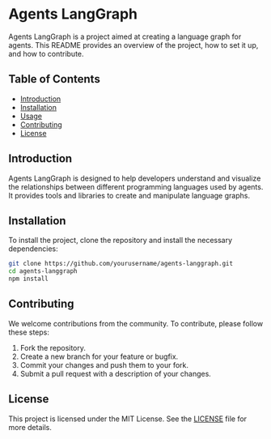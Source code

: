 # Agents LangGraph

Agents LangGraph is a project aimed at creating a language graph for agents. This README provides an overview of the project, how to set it up, and how to contribute.

## Table of Contents
- [Introduction](#introduction)
- [Installation](#installation)
- [Usage](#usage)
- [Contributing](#contributing)
- [License](#license)

## Introduction
Agents LangGraph is designed to help developers understand and visualize the relationships between different programming languages used by agents. It provides tools and libraries to create and manipulate language graphs.

## Installation
To install the project, clone the repository and install the necessary dependencies:

```bash
git clone https://github.com/yourusername/agents-langgraph.git
cd agents-langgraph
npm install
```

## Contributing
We welcome contributions from the community. To contribute, please follow these steps:

1. Fork the repository.
2. Create a new branch for your feature or bugfix.
3. Commit your changes and push them to your fork.
4. Submit a pull request with a description of your changes.

## License
This project is licensed under the MIT License. See the [LICENSE](LICENSE) file for more details.
